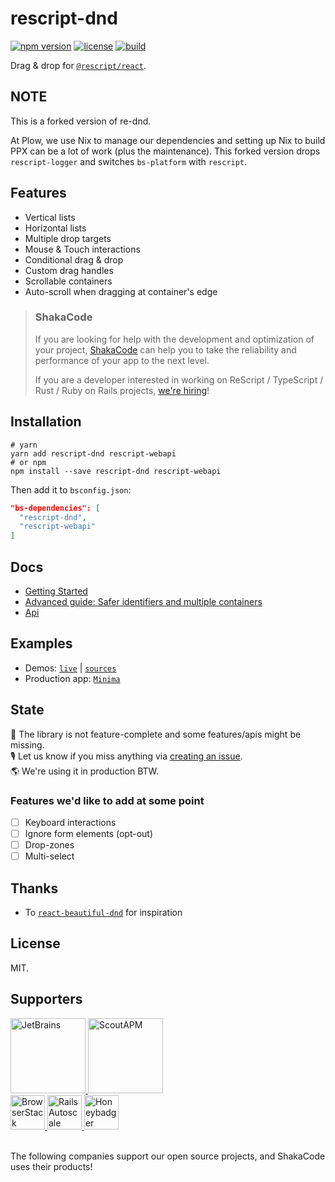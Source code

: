 # rescript-dnd

[![npm version](https://img.shields.io/npm/v/rescript-dnd.svg?style=flat-square)](https://www.npmjs.com/package/rescript-dnd)
[![license](https://img.shields.io/npm/l/rescript-dnd.svg?style=flat-square)](https://www.npmjs.com/package/rescript-dnd)
[![build](https://github.com/shakacode/re-dnd/actions/workflows/pr.yml/badge.svg)](https://github.com/shakacode/re-dnd/actions/workflows/pr.yml)

Drag & drop for [`@rescript/react`](https://reasonml.github.io/reason-react/).

## NOTE

This is a forked version of re-dnd.

At Plow, we use Nix to manage our dependencies and setting up Nix to build PPX can be a lot of work (plus the maintenance).
This forked version drops `rescript-logger` and switches `bs-platform` with `rescript`.


## Features
* Vertical lists
* Horizontal lists
* Multiple drop targets
* Mouse & Touch interactions
* Conditional drag & drop
* Custom drag handles
* Scrollable containers
* Auto-scroll when dragging at container's edge

> ### ShakaCode
> If you are looking for help with the development and optimization of your project, [ShakaCode](https://www.shakacode.com) can help you to take the reliability and performance of your app to the next level.
>
> If you are a developer interested in working on ReScript / TypeScript / Rust / Ruby on Rails projects, [we're hiring](https://www.shakacode.com/career/)!

## Installation

```shell
# yarn
yarn add rescript-dnd rescript-webapi
# or npm
npm install --save rescript-dnd rescript-webapi
```

Then add it to `bsconfig.json`:

```json
"bs-dependencies": [
  "rescript-dnd",
  "rescript-webapi"
]
```

## Docs
* [Getting Started](./docs/01-GettingStartedGuide.md)
* [Advanced guide: Safer identifiers and multiple containers](./docs/02-SaferIdentifiersAndMultipleContainersGuide.md)
* [Api](./docs/03-Api.md)

## Examples
* Demos: [`live`](https://rescript-dnd.vercel.app) | [`sources`](./examples)
* Production app: [`Minima`](https://minima.app)

## State
🚧 The library is not feature-complete and some features/apis might be missing.<br>
🎙 Let us know if you miss anything via [creating an issue](issues/new).<br>
🌎 We're using it in production BTW.


### Features we'd like to add at some point
- [ ] Keyboard interactions
- [ ] Ignore form elements (opt-out)
- [ ] Drop-zones
- [ ] Multi-select

## Thanks
* To [`react-beautiful-dnd`](https://github.com/atlassian/react-beautiful-dnd) for inspiration

## License
MIT.

## Supporters

<a href="https://www.jetbrains.com">
  <img src="https://user-images.githubusercontent.com/4244251/184881139-42e4076b-024b-4b30-8c60-c3cd0e758c0a.png" alt="JetBrains" height="120px">
</a>
<a href="https://scoutapp.com">
  <picture>
    <source media="(prefers-color-scheme: dark)" srcset="https://user-images.githubusercontent.com/4244251/184881147-0d077438-3978-40da-ace9-4f650d2efe2e.png">
    <source media="(prefers-color-scheme: light)" srcset="https://user-images.githubusercontent.com/4244251/184881152-9f2d8fba-88ac-4ba6-873b-22387f8711c5.png">
    <img alt="ScoutAPM" src="https://user-images.githubusercontent.com/4244251/184881152-9f2d8fba-88ac-4ba6-873b-22387f8711c5.png" height="120px">
  </picture>
</a>
<br />
<a href="https://www.browserstack.com">
  <picture>
    <source media="(prefers-color-scheme: dark)" srcset="https://user-images.githubusercontent.com/4244251/184881122-407dcc29-df78-4b20-a9ad-f597b56f6cdb.png">
    <source media="(prefers-color-scheme: light)" srcset="https://user-images.githubusercontent.com/4244251/184881129-e1edf4b7-3ae1-4ea8-9e6d-3595cf01609e.png">
    <img alt="BrowserStack" src="https://user-images.githubusercontent.com/4244251/184881129-e1edf4b7-3ae1-4ea8-9e6d-3595cf01609e.png" height="55px">
  </picture>
</a>
<a href="https://railsautoscale.com">
  <img src="https://user-images.githubusercontent.com/4244251/184881144-95c2c25c-9879-4069-864d-4e67d6ed39d2.png" alt="Rails Autoscale" height="55px">
</a>
<a href="https://www.honeybadger.io">
  <img src="https://user-images.githubusercontent.com/4244251/184881133-79ee9c3c-8165-4852-958e-31687b9536f4.png" alt="Honeybadger" height="55px">
</a>

<br />
<br />

The following companies support our open source projects, and ShakaCode uses their products!
